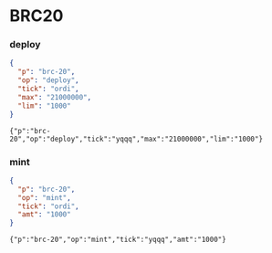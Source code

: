 # BRC20


### deploy

```json
{
  "p": "brc-20",
  "op": "deploy",
  "tick": "ordi",
  "max": "21000000",
  "lim": "1000"
}
```

`{"p":"brc-20","op":"deploy","tick":"yqqq","max":"21000000","lim":"1000"}`


### mint

```json
{
  "p": "brc-20",
  "op": "mint",
  "tick": "ordi",
  "amt": "1000"
}
```

`{"p":"brc-20","op":"mint","tick":"yqqq","amt":"1000"}`



